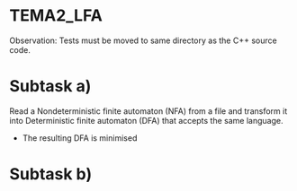 # TEMA2_LFA
Observation: Tests must be moved to same directory as the C++ source code.

# Subtask a)
Read a Nondeterministic finite automaton (NFA) from a file and transform it into Deterministic finite automaton (DFA) that accepts the same language.

- The resulting DFA is minimised

# Subtask b)
